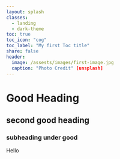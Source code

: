 ```yaml
---
layout: splash
classes:
  - landing
  - dark-theme
toc: true
toc_icon: "cog"
toc_label: "My first Toc title"
share: false
header:
  image: /assests/images/first-image.jpg
  caption: "Photo Credit" [unsplash]
---
```


# Good Heading

## second good heading

### subheading under good

Hello 

